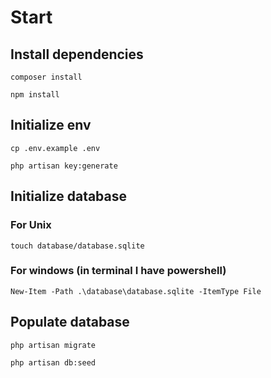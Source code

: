 # Start

## Install dependencies
    composer install

    npm install

## Initialize env 

    cp .env.example .env

    php artisan key:generate

## Initialize database

### For Unix

    touch database/database.sqlite

### For windows (in terminal I have powershell)

    New-Item -Path .\database\database.sqlite -ItemType File

## Populate database

    php artisan migrate

    php artisan db:seed


